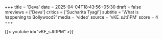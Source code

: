 +++
title = 'Deva'
date = 2025-04-04T18:43:56+05:30
draft = false
mreviews = ['Deva']
critics = ['Sucharita Tyagi']
subtitle = 'What is happening to Bollywood?'
media = 'video'
source = 'vKE_sJti1PM'
score = 4
+++

{{< youtube id="vKE_sJti1PM" >}}
